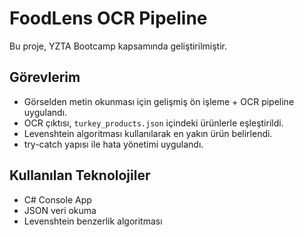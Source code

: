 # FoodLens OCR Pipeline

Bu proje, YZTA Bootcamp kapsamında geliştirilmiştir.

## Görevlerim

- Görselden metin okunması için gelişmiş ön işleme + OCR pipeline uygulandı.
- OCR çıktısı, `turkey_products.json` içindeki ürünlerle eşleştirildi.
- Levenshtein algoritması kullanılarak en yakın ürün belirlendi.
- try-catch yapısı ile hata yönetimi uygulandı.

## Kullanılan Teknolojiler

- C# Console App
- JSON veri okuma
- Levenshtein benzerlik algoritması